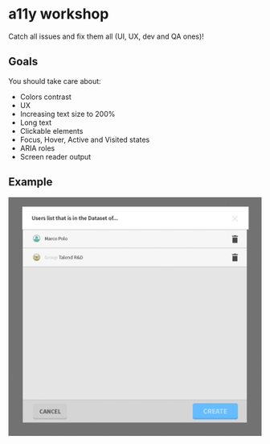 # a11y workshop

Catch all issues and fix them all (UI, UX, dev and QA ones)!

## Goals

You should take care about:
* Colors contrast
* UX
* Increasing text size to 200%
* Long text
* Clickable elements
* Focus, Hover, Active and Visited states
* ARIA roles
* Screen reader output

## Example

![Mockup](https://raw.githubusercontent.com/frassinier/kick-off-a11y-workshop/master/mockup.png)
